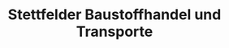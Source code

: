 ---
title: "Stettfelder Baustoffhandel und Transporte"
url: /ubstadt-weiher/stettfelder-baustoffhandel-und-transporte/
shop: Baumarkt
---